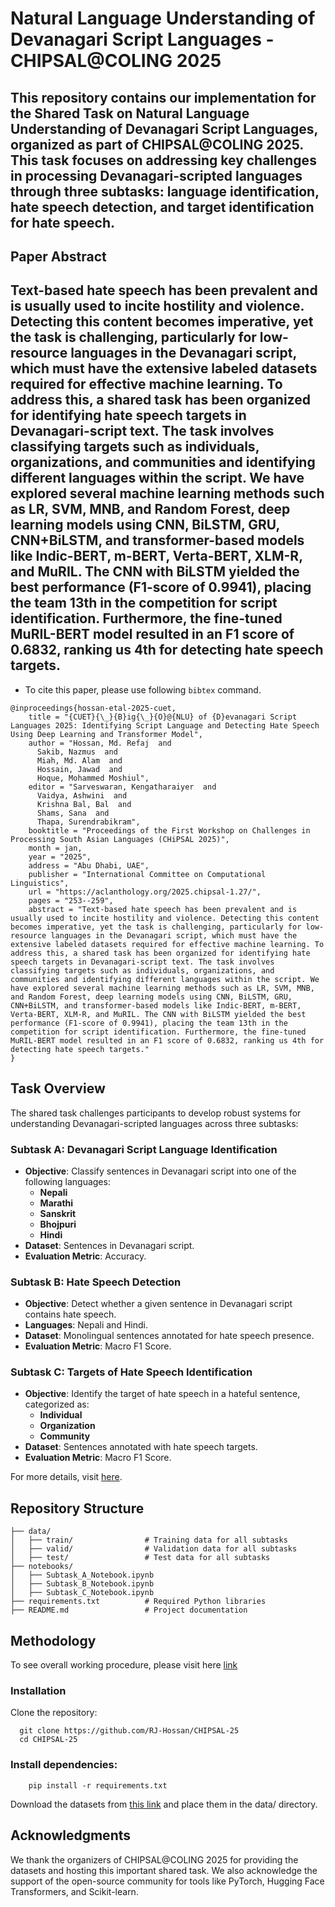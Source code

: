 # Natural Language Understanding of Devanagari Script Languages - CHIPSAL@COLING 2025

This repository contains our implementation for the **Shared Task on Natural Language Understanding of Devanagari Script Languages**, organized as part of **CHIPSAL@COLING 2025**. This task focuses on addressing key challenges in processing Devanagari-scripted languages through three subtasks: language identification, hate speech detection, and target identification for hate speech.
---

## Paper Abstract

Text-based hate speech has been prevalent and is usually used to incite hostility and violence. Detecting this content becomes imperative, yet the task is challenging, particularly for low-resource languages in the Devanagari script, which must have the extensive labeled datasets required for effective machine learning. To address this, a shared task has been organized for identifying hate speech targets in Devanagari-script text. The task involves classifying targets such as individuals, organizations, and communities and identifying different languages within the script. We have explored several machine learning methods such as LR, SVM, MNB, and Random Forest, deep learning models using CNN, BiLSTM, GRU, CNN+BiLSTM, and transformer-based models like Indic-BERT, m-BERT, Verta-BERT, XLM-R, and MuRIL. The CNN with BiLSTM yielded the best performance (F1-score of 0.9941), placing the team 13th in the competition for script identification. Furthermore, the fine-tuned MuRIL-BERT model resulted in an F1 score of 0.6832, ranking us 4th for detecting hate speech targets.
---

- To cite this paper, please use following `bibtex` command.

```
@inproceedings{hossan-etal-2025-cuet,
    title = "{CUET}{\_}{B}ig{\_}{O}@{NLU} of {D}evanagari Script Languages 2025: Identifying Script Language and Detecting Hate Speech Using Deep Learning and Transformer Model",
    author = "Hossan, Md. Refaj  and
      Sakib, Nazmus  and
      Miah, Md. Alam  and
      Hossain, Jawad  and
      Hoque, Mohammed Moshiul",
    editor = "Sarveswaran, Kengatharaiyer  and
      Vaidya, Ashwini  and
      Krishna Bal, Bal  and
      Shams, Sana  and
      Thapa, Surendrabikram",
    booktitle = "Proceedings of the First Workshop on Challenges in Processing South Asian Languages (CHiPSAL 2025)",
    month = jan,
    year = "2025",
    address = "Abu Dhabi, UAE",
    publisher = "International Committee on Computational Linguistics",
    url = "https://aclanthology.org/2025.chipsal-1.27/",
    pages = "253--259",
    abstract = "Text-based hate speech has been prevalent and is usually used to incite hostility and violence. Detecting this content becomes imperative, yet the task is challenging, particularly for low-resource languages in the Devanagari script, which must have the extensive labeled datasets required for effective machine learning. To address this, a shared task has been organized for identifying hate speech targets in Devanagari-script text. The task involves classifying targets such as individuals, organizations, and communities and identifying different languages within the script. We have explored several machine learning methods such as LR, SVM, MNB, and Random Forest, deep learning models using CNN, BiLSTM, GRU, CNN+BiLSTM, and transformer-based models like Indic-BERT, m-BERT, Verta-BERT, XLM-R, and MuRIL. The CNN with BiLSTM yielded the best performance (F1-score of 0.9941), placing the team 13th in the competition for script identification. Furthermore, the fine-tuned MuRIL-BERT model resulted in an F1 score of 0.6832, ranking us 4th for detecting hate speech targets."
}
```


## Task Overview

The shared task challenges participants to develop robust systems for understanding Devanagari-scripted languages across three subtasks:

### Subtask A: Devanagari Script Language Identification
- **Objective**: Classify sentences in Devanagari script into one of the following languages:
  - **Nepali**
  - **Marathi**
  - **Sanskrit**
  - **Bhojpuri**
  - **Hindi**
- **Dataset**: Sentences in Devanagari script.
- **Evaluation Metric**: Accuracy.

### Subtask B: Hate Speech Detection
- **Objective**: Detect whether a given sentence in Devanagari script contains hate speech.
- **Languages**: Nepali and Hindi.
- **Dataset**: Monolingual sentences annotated for hate speech presence.
- **Evaluation Metric**: Macro F1 Score.

### Subtask C: Targets of Hate Speech Identification
- **Objective**: Identify the target of hate speech in a hateful sentence, categorized as:
  - **Individual**
  - **Organization**
  - **Community**
- **Dataset**: Sentences annotated with hate speech targets.
- **Evaluation Metric**: Macro F1 Score.

For more details, visit [here](https://codalab.lisn.upsaclay.fr/competitions/20000).

## Repository Structure

```plaintext
├── data/
│   ├── train/                # Training data for all subtasks
│   ├── valid/                # Validation data for all subtasks
│   ├── test/                 # Test data for all subtasks
├── notebooks/
│   ├── Subtask_A_Notebook.ipynb
│   ├── Subtask_B_Notebook.ipynb
│   ├── Subtask_C_Notebook.ipynb
├── requirements.txt          # Required Python libraries
├── README.md                 # Project documentation
```

## Methodology
To see overall working procedure, please visit here [link](https://aclanthology.org/2025.chipsal-1.27/)

### Installation
Clone the repository:
```
  git clone https://github.com/RJ-Hossan/CHIPSAL-25
  cd CHIPSAL-25
```

### Install dependencies:
```
    pip install -r requirements.txt
```
Download the datasets from [this link](https://codalab.lisn.upsaclay.fr/competitions/20000) and place them in the data/ directory.

## Acknowledgments
We thank the organizers of CHIPSAL@COLING 2025 for providing the datasets and hosting this important shared task. We also acknowledge the support of the open-source community for tools like PyTorch, Hugging Face Transformers, and Scikit-learn.
